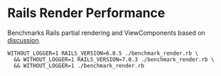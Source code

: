 # Rails Render Performance

Benchmarks Rails partial rendering and ViewComponents based on [discussion](https://github.com/rails/rails/issues/41452).

```shell
WITHOUT_LOGGER=1 RAILS_VERSION=6.0.5 ./benchmark_render.rb \
  && WITHOUT_LOGGER=1 RAILS_VERSION=7.0.3 ./benchmark_render.rb \
  && WITHOUT_LOGGER=1 ./benchmark_render.rb
```
